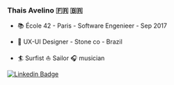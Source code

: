 ### Thais Avelino  :fr: 🇧🇷 

- :books: École 42 - Paris - Software Engenieer - Sep 2017

- 🦄 UX-UI Designer - Stone co - Brazil

- :surfer: Surfist :sailboat: Sailor :headphones: musician


[![Linkedin Badge](https://img.shields.io/badge/LinkedIn-0077B5?style=for-the-badge&logo=linkedin&logoColor=white&link=https://www.linkedin.com/in/thaisavelino/)](https://www.linkedin.com/in/thaisavelino/)

